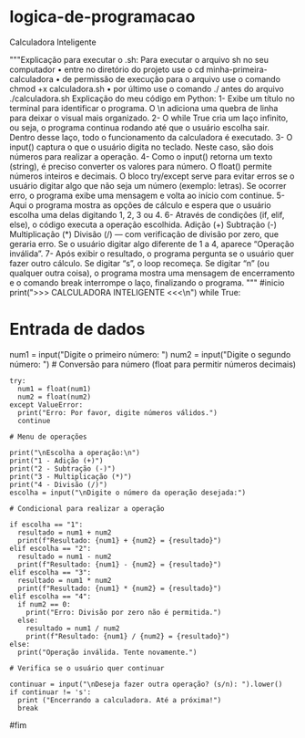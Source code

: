 # logica-de-programacao
Calculadora Inteligente

"""Explicação para executar o .sh:
Para executar o arquivo sh no seu computador
•	entre no diretório do projeto
use o cd minha-primeira-calculadora
•	de permissão de execução para o arquivo
use o comando chmod +x calculadora.sh
•	por último use o comando ./ antes do arquivo
./calculadora.sh
Explicação do meu código em Python:
1-	Exibe um título no terminal para identificar o programa. O \n adiciona uma quebra de linha para deixar o visual mais organizado.
2-	O while True cria um laço infinito, ou seja, o programa continua rodando até que o usuário escolha sair. Dentro desse laço, todo o funcionamento da calculadora é executado.
3-	O input() captura o que o usuário digita no teclado. Neste caso, são dois números para realizar a operação.
4-	Como o input() retorna um texto (string), é preciso converter os valores para número.
O float() permite números inteiros e decimais.
O bloco try/except serve para evitar erros se o usuário digitar algo que não seja um número (exemplo: letras).
Se ocorrer erro, o programa exibe uma mensagem e volta ao início com continue.
5-	Aqui o programa mostra as opções de cálculo e espera que o usuário escolha uma delas digitando 1, 2, 3 ou 4.
6-	Através de condições (if, elif, else), o código executa a operação escolhida.
Adição (+)
Subtração (-)
Multiplicação (*)
Divisão (/) — com verificação de divisão por zero, que geraria erro.
Se o usuário digitar algo diferente de 1 a 4, aparece “Operação inválida”.
7-	Após exibir o resultado, o programa pergunta se o usuário quer fazer outro cálculo.
Se digitar “s”, o loop recomeça.
Se digitar “n” (ou qualquer outra coisa), o programa mostra uma mensagem de encerramento e o comando break interrompe o laço, finalizando o programa.
"""
#inicio
print(">>> CALCULADORA INTELIGENTE <<<\n")
while True:
# Entrada de dados
num1 = input("Digite o primeiro número: ")
num2 = input("Digite o segundo número: ")
    # Conversão para número (float para permitir números decimais)

    try:
      num1 = float(num1)
      num2 = float(num2)
    except ValueError:
      print("Erro: Por favor, digite números válidos.")
      continue

    # Menu de operações

    print("\nEscolha a operação:\n")
    print("1 - Adição (+)")
    print("2 - Subtração (-)")
    print("3 - Multiplicação (*)")
    print("4 - Divisão (/)")
    escolha = input("\nDigite o número da operação desejada:")

    # Condicional para realizar a operação

    if escolha == "1":
      resultado = num1 + num2
      print(f"Resultado: {num1} + {num2} = {resultado}")
    elif escolha == "2":
      resultado = num1 - num2
      print(f"Resultado: {num1} - {num2} = {resultado}")
    elif escolha == "3":
      resultado = num1 * num2
      print(f"Resultado: {num1} * {num2} = {resultado}")
    elif escolha == "4":
      if num2 == 0:
        print("Erro: Divisão por zero não é permitida.")
      else:
        resultado = num1 / num2
        print(f"Resultado: {num1} / {num2} = {resultado}")
    else:
      print("Operação inválida. Tente novamente.")

    # Verifica se o usuário quer continuar

    continuar = input("\nDeseja fazer outra operação? (s/n): ").lower()
    if continuar != 's':
      print ("Encerrando a calculadora. Até a próxima!")
      break

#fim
